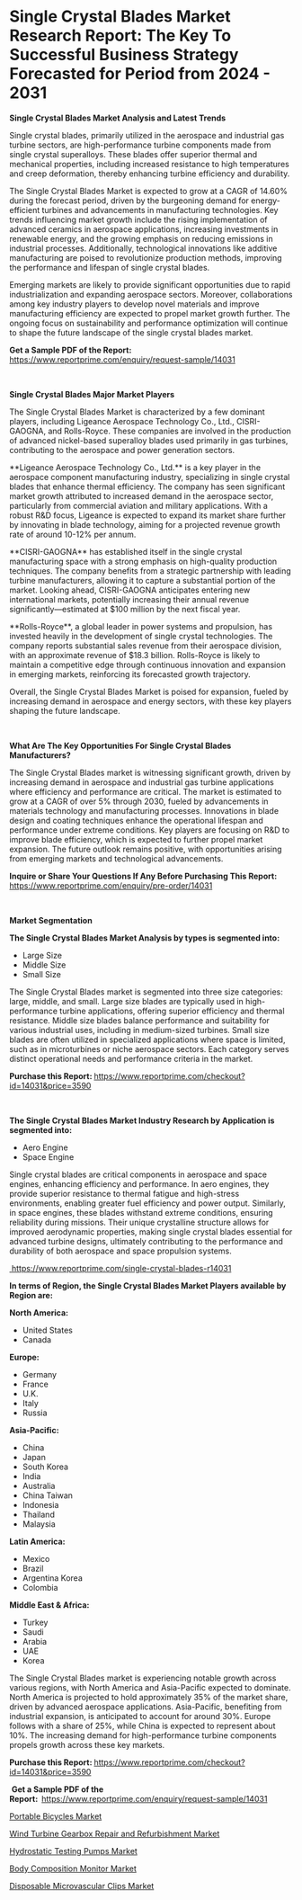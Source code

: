 <p><h1>Single Crystal Blades Market Research Report: The Key To Successful Business Strategy Forecasted for Period from 2024 - 2031</h1></p><p><strong>Single Crystal Blades Market Analysis and Latest Trends</strong></p>
<p><p>Single crystal blades, primarily utilized in the aerospace and industrial gas turbine sectors, are high-performance turbine components made from single crystal superalloys. These blades offer superior thermal and mechanical properties, including increased resistance to high temperatures and creep deformation, thereby enhancing turbine efficiency and durability.</p><p>The Single Crystal Blades Market is expected to grow at a CAGR of 14.60% during the forecast period, driven by the burgeoning demand for energy-efficient turbines and advancements in manufacturing technologies. Key trends influencing market growth include the rising implementation of advanced ceramics in aerospace applications, increasing investments in renewable energy, and the growing emphasis on reducing emissions in industrial processes. Additionally, technological innovations like additive manufacturing are poised to revolutionize production methods, improving the performance and lifespan of single crystal blades.</p><p>Emerging markets are likely to provide significant opportunities due to rapid industrialization and expanding aerospace sectors. Moreover, collaborations among key industry players to develop novel materials and improve manufacturing efficiency are expected to propel market growth further. The ongoing focus on sustainability and performance optimization will continue to shape the future landscape of the single crystal blades market.</p></p>
<p><strong>Get a Sample PDF of the Report:&nbsp;</strong> <a href="https://www.reportprime.com/enquiry/request-sample/14031">https://www.reportprime.com/enquiry/request-sample/14031</a></p>
<p>&nbsp;</p>
<p><strong>Single Crystal Blades Major Market Players</strong></p>
<p><p>The Single Crystal Blades Market is characterized by a few dominant players, including Ligeance Aerospace Technology Co., Ltd., CISRI-GAOGNA, and Rolls-Royce. These companies are involved in the production of advanced nickel-based superalloy blades used primarily in gas turbines, contributing to the aerospace and power generation sectors.</p><p>**Ligeance Aerospace Technology Co., Ltd.** is a key player in the aerospace component manufacturing industry, specializing in single crystal blades that enhance thermal efficiency. The company has seen significant market growth attributed to increased demand in the aerospace sector, particularly from commercial aviation and military applications. With a robust R&D focus, Ligeance is expected to expand its market share further by innovating in blade technology, aiming for a projected revenue growth rate of around 10-12% per annum.</p><p>**CISRI-GAOGNA** has established itself in the single crystal manufacturing space with a strong emphasis on high-quality production techniques. The company benefits from a strategic partnership with leading turbine manufacturers, allowing it to capture a substantial portion of the market. Looking ahead, CISRI-GAOGNA anticipates entering new international markets, potentially increasing their annual revenue significantly—estimated at $100 million by the next fiscal year.</p><p>**Rolls-Royce**, a global leader in power systems and propulsion, has invested heavily in the development of single crystal technologies. The company reports substantial sales revenue from their aerospace division, with an approximate revenue of $18.3 billion. Rolls-Royce is likely to maintain a competitive edge through continuous innovation and expansion in emerging markets, reinforcing its forecasted growth trajectory.</p><p>Overall, the Single Crystal Blades Market is poised for expansion, fueled by increasing demand in aerospace and energy sectors, with these key players shaping the future landscape.</p></p>
<p>&nbsp;</p>
<p><strong>What Are The Key Opportunities For Single Crystal Blades Manufacturers?</strong></p>
<p><p>The Single Crystal Blades market is witnessing significant growth, driven by increasing demand in aerospace and industrial gas turbine applications where efficiency and performance are critical. The market is estimated to grow at a CAGR of over 5% through 2030, fueled by advancements in materials technology and manufacturing processes. Innovations in blade design and coating techniques enhance the operational lifespan and performance under extreme conditions. Key players are focusing on R&D to improve blade efficiency, which is expected to further propel market expansion. The future outlook remains positive, with opportunities arising from emerging markets and technological advancements.</p></p>
<p><strong>Inquire or Share Your Questions If Any Before Purchasing This Report:</strong> <a href="https://www.reportprime.com/enquiry/pre-order/14031">https://www.reportprime.com/enquiry/pre-order/14031</a></p>
<p>&nbsp;</p>
<p><strong>Market Segmentation</strong></p>
<p><strong>The Single Crystal Blades Market Analysis by types is segmented into:</strong></p>
<p><ul><li>Large Size</li><li>Middle Size</li><li>Small Size</li></ul></p>
<p><p>The Single Crystal Blades market is segmented into three size categories: large, middle, and small. Large size blades are typically used in high-performance turbine applications, offering superior efficiency and thermal resistance. Middle size blades balance performance and suitability for various industrial uses, including in medium-sized turbines. Small size blades are often utilized in specialized applications where space is limited, such as in microturbines or niche aerospace sectors. Each category serves distinct operational needs and performance criteria in the market.</p></p>
<p><strong>Purchase this Report:&nbsp;</strong><a href="https://www.reportprime.com/checkout?id=14031&price=3590">https://www.reportprime.com/checkout?id=14031&price=3590</a></p>
<p>&nbsp;</p>
<p><strong>The Single Crystal Blades Market Industry Research by Application is segmented into:</strong></p>
<p><ul><li>Aero Engine</li><li>Space Engine</li></ul></p>
<p><p>Single crystal blades are critical components in aerospace and space engines, enhancing efficiency and performance. In aero engines, they provide superior resistance to thermal fatigue and high-stress environments, enabling greater fuel efficiency and power output. Similarly, in space engines, these blades withstand extreme conditions, ensuring reliability during missions. Their unique crystalline structure allows for improved aerodynamic properties, making single crystal blades essential for advanced turbine designs, ultimately contributing to the performance and durability of both aerospace and space propulsion systems.</p></p>
<p><a href="https://www.reportprime.com/single-crystal-blades-r14031">&nbsp;https://www.reportprime.com/single-crystal-blades-r14031</a></p>
<p><strong>In terms of Region, the Single Crystal Blades Market Players available by Region are:</strong></p>
<p>
    <p> <strong> North America: </strong>
        <ul>
            <li>United States</li>
            <li>Canada</li>
        </ul>
        </p> 
    <p> <strong> Europe: </strong>
        <ul>
            <li>Germany</li>
            <li>France</li>
            <li>U.K.</li>
            <li>Italy</li>
            <li>Russia</li>
        </ul>
        </p> 
    <p> <strong> Asia-Pacific: </strong>
        <ul>
            <li>China</li>
            <li>Japan</li>
            <li>South Korea</li>
            <li>India</li>
            <li>Australia</li>
            <li>China Taiwan</li>
            <li>Indonesia</li>
            <li>Thailand</li>
            <li>Malaysia</li>
        </ul>
        </p> 
    <p> <strong> Latin America: </strong>
        <ul>
            <li>Mexico</li>
            <li>Brazil</li>
            <li>Argentina Korea</li>
            <li>Colombia</li>
        </ul>
        </p> 
    <p> <strong> Middle East & Africa: </strong>
        <ul>
            <li>Turkey</li>
            <li>Saudi</li>
            <li>Arabia</li>
            <li>UAE</li>
            <li>Korea</li>
        </ul>
    </p>
    </p>
<p><p>The Single Crystal Blades market is experiencing notable growth across various regions, with North America and Asia-Pacific expected to dominate. North America is projected to hold approximately 35% of the market share, driven by advanced aerospace applications. Asia-Pacific, benefiting from industrial expansion, is anticipated to account for around 30%. Europe follows with a share of 25%, while China is expected to represent about 10%. The increasing demand for high-performance turbine components propels growth across these key markets.</p></p>
<p><strong>Purchase this Report: </strong><a href="https://www.reportprime.com/checkout?id=14031&price=3590">https://www.reportprime.com/checkout?id=14031&price=3590</a></p>
<p>&nbsp;<strong>Get a Sample PDF of the Report:&nbsp;&nbsp;</strong><a href="https://www.reportprime.com/enquiry/request-sample/14031">https://www.reportprime.com/enquiry/request-sample/14031</a></p>
<p><strong></strong></p>
<p><p><a href="https://www.linkedin.com/pulse/what-emerging-market-trends-portable-bicycles-detailed-overview-n8exf?trackingId=siPg6GHcRZO71lfT%2BNoMGg%3D%3D">Portable Bicycles Market</a></p><p><a href="https://github.com/gulaimolin/Market-Research-Report-List-6/blob/main/wind-turbine-gearbox-repair-and-refurbishment-market.md">Wind Turbine Gearbox Repair and Refurbishment Market</a></p><p><a href="https://issuu.com/reportprime-2/docs/hydrostatic-testing-pumps-market-si_76006fd9fe8794">Hydrostatic Testing Pumps Market</a></p><p><a href="https://www.linkedin.com/pulse/pioneering-growth-analyzing-global-body-composition-monitor-wnu6f?trackingId=7xgPnbsFRFa4eMCwgXadPQ%3D%3D">Body Composition Monitor Market</a></p><p><a href="https://medium.com/@adrainratke1972/the-growth-of-the-disposable-microvascular-clips-market-has-been-significant-driven-by-various-72c6b112b2ba">Disposable Microvascular Clips Market</a></p></p>